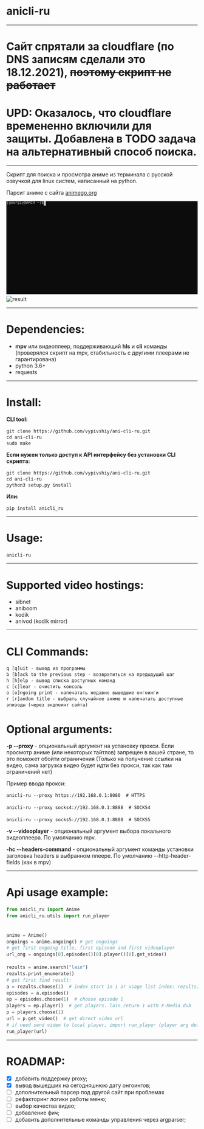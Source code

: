 # anicli-ru
___
# Сайт спрятали за cloudflare (по DNS записям сделали это 18.12.2021), ~~поэтому скрипт не работает~~

# UPD: Оказалось, что cloudflare времененно включили для защиты. Добавлена в TODO задача на альтернативный способ поиска.   
___
Скрипт для поиска и просмотра аниме из терминала с русской озвучкой для linux систем, написанный на python.

Парсит аниме с сайта [animego.org](https://animego.org/)

![test](example.svg)
![result](https://i.imgur.com/hGWF07x.png)
___
# Dependencies:
* __mpv__ или видеоплеер, поддерживающий __hls__ и __cli__ команды (проверялся скрипт на mpv,
стабильность с другими плеерами не гарантирована)
* python 3.6+
* requests
___
# Install:
**CLI tool:**
```
git clone https://github.com/vypivshiy/ani-cli-ru.git
cd ani-cli-ru
sudo make
```
**Если нужен только доступ к API интерфейсу без установки CLI скрипта:**
```
git clone https://github.com/vypivshiy/ani-cli-ru.git
cd ani-cli-ru
python3 setup.py install
```
**Или:**
```
pip install anicli_ru
```
___
# Usage:
`anicli-ru`
___
# Supported video hostings:
* sibnet
* aniboom
* kodik
* anivod (kodik mirror)
___
# CLI Commands:
```
q [q]uit - выход из программы
b [b]ack to the previous step - возвратиться на предыдущий шаг
h [h]elp - вывод списка доступных команд
c [c]lear - очистить консоль
o [o]ngoing print - напечатать недавно вышедшие онгоинги
r [r]andom title - выбрать случайное аниме и напечатать доступные эпизоды (через эндпоинт сайта)
```
# Optional arguments:
**-p --proxy** - опциональный аргумент на установку прокси. Если просмотр аниме (или некоторых тайтлов) 
запрещен в вашей стране, то это поможет обойти ограничения (Только на получение ссылки на видео, 
сама загрузка видео будет идти без прокси, так как там ограничений нет)

Пример ввода прокси:
    
    anicli-ru --proxy https://192.168.0.1:8080  # HTTPS
    
    anicli-ru --proxy socks4://192.168.0.1:8888  # SOCKS4
    
    anicli-ru --proxy socks5://192.168.0.1:8888  # SOCKS5

**-v --videoplayer** - опциональный аргумент выбора локального видеоплеера. По умолчанию mpv.

**-hc --headers-command** - опциональный аргумент команды установки заголовка headers в выбранном плеере.
По умолчанию --http-header-fields (как в mpv)
___
# Api usage example:
```python
from anicli_ru import Anime
from anicli_ru.utils import run_player


anime = Anime()
ongoings = anime.ongoing() # get ongoings
# get first ongoing title, first episode and first videoplayer
url_ong = ongoings[0].episodes()[0].player()[0].get_video()

rezults = anime.search("lain")
rezults.print_enumerate()
# get first find result:
a = rezults.choose(1)  # index start in 1 or usage list index: rezults[0]
episodes = a.episodes()
ep = episodes.choose(1)  # choose episode 1
players = ep.player()  # get players. lain return 1 with X-Media dub
p = players.choose(1)
url = p.get_video()  # get direct video url
# if need send video to local player, import run_player (player arg default mpv)
run_player(url)
```
---
# ROADMAP:

- [x] добавить поддержку proxy;
- [x] вывод вышедших на сегодняшнюю дату онгоингов;
- [ ] дополнительный парсер под другой сайт при проблемах
- [ ] рефакторинг логики работы меню;
- [ ] выбор качества видео;
- [ ] добавление фич;
- [ ] добавить дополнительные команды управления через argparser;
